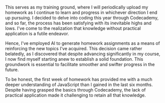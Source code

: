 This serves as my training ground, where I will periodically upload my homework as I continue to learn and progress in whichever direction I end up pursuing. 
I decided to delve into coding this year through Codecademy, and so far, the process has been satisfying with its inevitable highs and lows. 
I've come to the realization that knowledge without practical application is a futile endeavor.

Hence, I've employed AI to generate homework assignments as a means of reinforcing the new topics I've acquired. 
This decision came rather belatedly, as I discovered that despite advancing significantly in my course, I now find myself starting anew to establish a solid foundation. 
This groundwork is essential to facilitate smoother and swifter progress in the future.

To be honest, the first week of homework has provided me with a much deeper understanding of JavaScript than I gained in the last six months. 
Despite having grasped the basics through Codecademy, the lack of practical application made it challenging to retain all that knowledge.
